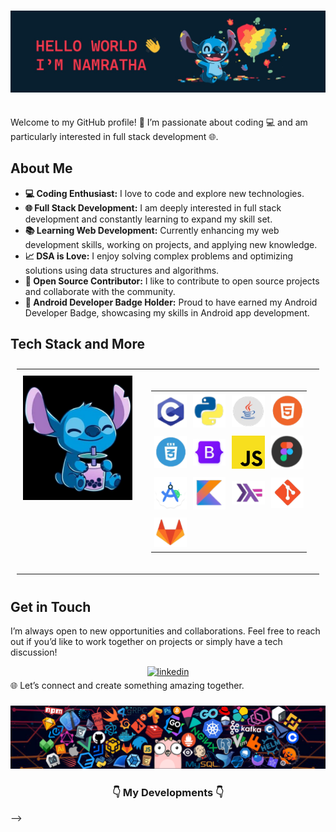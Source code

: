 <h3 align="center">
<img src="icons/header.png" alt="profile"/>
</h3>
<br>
Welcome to my GitHub profile! 🌟 I’m passionate about coding 💻 and am particularly interested in full stack development 🌐.
<br>

## About Me

- **💻 Coding Enthusiast:** I love to code and explore new technologies.
- **🌐 Full Stack Development:** I am deeply interested in full stack development and constantly learning to expand my skill set.
- **📚 Learning Web Development:** Currently enhancing my web development skills, working on projects, and applying new knowledge.
- **📈 DSA is Love:** I enjoy solving complex problems and optimizing solutions using data structures and algorithms.
- **🤝 Open Source Contributor:** I like to contribute to open source projects and collaborate with the community.
- **📱 Android Developer Badge Holder:** Proud to have earned my Android Developer Badge, showcasing my skills in Android app development.

## Tech Stack and More

<table style="border-collapse: collapse; border: none; padding: 10px;">
  <tr>
    <td style="vertical-align: top; text-align: center; padding: 10px;">
      <img src="icons/tech.png" alt="Your Picture" width="200">
    </td>
    <td style="vertical-align: top; padding: 10px;">
      <table style="border-collapse: collapse; border: none; padding: 10px;">
        <tr>
          <td style="padding: 5px;"><img src="icons/c.png" alt="C Language" width="60"/></td>
          <td style="padding: 5px;"><img src="icons/py.png" alt="Python" width="60"/></td>
          <td style="padding: 5px;"><img src="icons/java.png" alt="Java" width="60"/></td>
          <td style="padding: 5px;"><img src="icons/html.png" alt="HTML" width="60"/></td>
        </tr>
        <tr>
          <td style="padding: 5px;"><img src="icons/css.png" alt="CSS" width="60"/></td>
          <td style="padding: 5px;"><img src="icons/boot.png" alt="Bootstrap" width="60"/></td>
          <td style="padding: 5px;"><img src="icons/js.png" alt="JavaScript" width="60"/></td>
          <td style="padding: 5px;"><img src="icons/figma.png" alt="Figma" width="60"/></td>
        </tr>
        <tr>
          <td style="padding: 5px;"><img src="icons/studio.png" alt="Android" width="60"/></td>
          <td style="padding: 5px;"><img src="icons/kotlin.png" alt="Kotlin" width="60"/></td>
          <td style="padding: 5px;"><img src="icons/haskell.png" alt="Haskell" width="60"/></td>
          <td style="padding: 5px;"><img src="icons/git.png" alt="Git" width="60"/></td>
        </tr>
        <tr>
          <td style="padding: 5px;"><img src="icons/lab.png" alt="GitLab" width="60"/></td>
        </tr>
      </table>
    </td>
  </tr>
</table>

## Get in Touch

I’m always open to new opportunities and collaborations. Feel free to reach out if you’d like to work together on projects or simply have a tech discussion!

<div align="center">
 <a href="https://in.linkedin.com/in/namratha-sriram-472245259" target="_blank">
 <img src=https://img.shields.io/badge/linkedin-%231E77B5.svg?&style=for-the-badge&logo=linkedin&logoColor=white alt=linkedin style="margin-bottom: 5px;" />
 </a>
</div> 
 🌐 Let’s connect and create something amazing together.

 <h3 align="center">
<img src="icons/header_2.png" alt="end"/>
</h3>
<h3 align="center"> </h3>
<h3 align="center"> 👇 My Developments 👇 </h3> --> 
